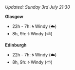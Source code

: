 *Updated: Sunday 3rd July 21:30*

**Glasgow**

* 22h - 7h: :cyclone: Windy (:cloud:)
* 8h, 9h: :cyclone: Windy (:partly_sunny:)

**Edinburgh**

* 22h - 7h: :cyclone: Windy (:cloud:)
* 8h, 9h: :cyclone: Windy (:partly_sunny:)

